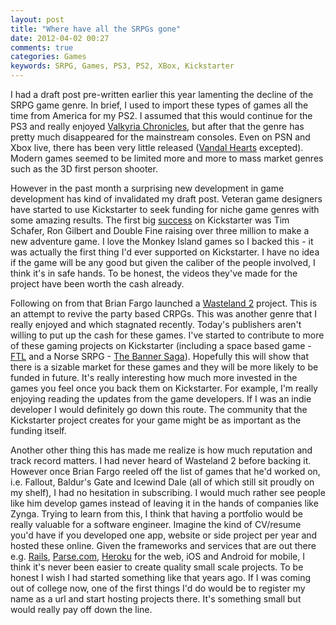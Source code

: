 ```yaml
---
layout: post
title: "Where have all the SRPGs gone"
date: 2012-04-02 00:27
comments: true
categories: Games
keywords: SRPG, Games, PS3, PS2, XBox, Kickstarter
---
```

I had a draft post pre-written earlier this year lamenting the decline of the SRPG game genre. In brief, I used to import these types of games all the time from America for my PS2. I assumed that this would continue for the PS3 and really enjoyed [Valkyria Chronicles][], but after that the genre has pretty much disappeared for the mainstream consoles. Even on PSN and Xbox live, there has been very little released ([Vandal Hearts][] excepted). Modern games seemed to be limited more and more to mass market genres such as the 3D first person shooter. 

However in the past month a surprising new development in game development has kind of invalidated my draft post. Veteran game designers have started to use Kickstarter to seek funding for niche game genres with some amazing results. The first big [success][] on Kickstarter was Tim Schafer, Ron Gilbert and Double Fine raising over three million to make a new adventure game. I love the Monkey Island games so I backed this - it was actually the first thing I'd ever supported on Kickstarter. I have no idea if the game will be any good but given the caliber of the people involved, I think it's in safe hands. To be honest, the videos they've made for the project have been worth the cash already.

Following on from that Brian Fargo launched a [Wasteland 2][] project. This is an attempt to revive the party based CRPGs. This was another genre that I really enjoyed and which stagnated recently. Today's publishers aren't willing to put up the cash for these games. I've started to contribute to more of these gaming projects on Kickstarter (including a space based game - [FTL][] and a Norse SRPG - [The Banner Saga][]). Hopefully this will show that there is a sizable market for these games and they will be more likely to be funded in future. It's really interesting how much more invested in the games you feel once you back them on Kickstarter. For example, I'm really enjoying reading the updates from the game developers. If I was an indie developer I would definitely go down this route. The community that the Kickstarter project creates for your game might be as important as the funding itself.

Another other thing this has made me realize is how much reputation and track record matters. I had never heard of Wasteland 2 before backing it. However once Brian Fargo reeled off the list of games that he'd worked on, i.e. Fallout, Baldur's Gate and Icewind Dale (all of which still sit proudly on my shelf), I had no hesitation in subscribing. I would much rather see people like him develop games instead of leaving it in the hands of companies like Zynga. Trying to learn from this, I think that having a portfolio would be really valuable for a software engineer. Imagine the kind of CV/resume you'd have if you developed one app, website or side project per year and hosted these online. Given the frameworks and services that are out there e.g. [Rails][], [Parse.com][], [Heroku] for the web, iOS and Android for mobile, I think it's never been easier to create quality small scale projects. To be honest I wish I had started something like that years ago. If I was coming out of college now, one of the first things I'd do would be to register my name as a url and start hosting projects there. It's something small but would really pay off down the line.

[Vandal Hearts]: http://www.eurogamer.net/articles/vandal-hearts-flames-of-judgment-review
[Valkyria Chronicles]: http://www.eurogamer.net/games/valkyria-chronicles-ps3
[success]: http://www.kickstarter.com/projects/66710809/double-fine-adventure
[Wasteland 2]: http://www.kickstarter.com/projects/inxile/wasteland-2
[FTL]: http://www.kickstarter.com/projects/64409699/ftl-faster-than-light
[The Banner Saga]: http://www.kickstarter.com/projects/stoic/the-banner-saga
[Rails]: http://rubyonrails.org/
[Parse.com]: http://www.parse.com
[Heroku]: http://www.heroku.com

